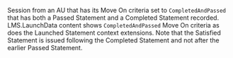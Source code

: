 Session from an AU that has its Move On criteria set to `CompletedAndPassed` that has both a Passed Statement and a Completed Statement recorded. LMS.LaunchData content shows `CompletedAndPassed` Move On criteria as does the Launched Statement context extensions. Note that the Satisfied Statement is issued following the Completed Statement and not after the earlier Passed Statement.
